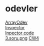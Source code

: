 # odevler
[ArrayOdev](https://beyzakoser.github.io/odevler/Array%20Demo.html)
<br>
[Inspector](https://beyzakoser.github.io/odevler/inspector.html)
<br>
[Inpector code](https://github.com/beyzakoser/odevler/blob/master/c4_data.js)
<br>
[3.soru.png](https://beyzakoser.github.io/odevler/3.soru.png)
[CW4](https://beyzakoser.github.io/odevler/index.html)
